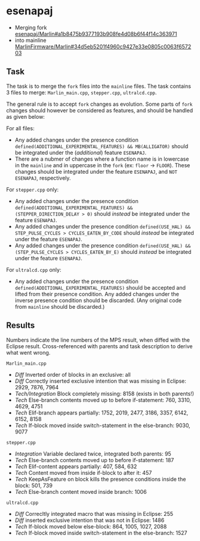# esenapaj
- Merging fork [esenapaj/Marlin#a1b8475b9377193b908fe4d08b6f44f14c363971](https://github.com/esenapaj/Marlin/commit/a1b8475b9377193b908fe4d08b6f44f14c363971)
- into mainline [MarlinFirmware/Marlin#34d5eb5201f4960c9427e33e0805c0063f657203](https://github.com/MarlinFirmware/Marlin/commit/34d5eb5201f4960c9427e33e0805c0063f657203)


## Task
The task is to merge the `fork` files into the `mainline` files.
The task contains 3 files to merge: `Marlin_main.cpp`, `stepper.cpp`, `ultralcd.cpp`.

The general rule is to accept `fork` changes as evolution.
Some parts of `fork` changes should however be considered as features, and should be handled as given below:

For all files:
* Any added changes under the presence condition `defined(ADDITIONAL_EXPERIMENTAL_FEATURES) && MB(ALLIGATOR)` should be integrated under the (_additional_) feature `ESENAPAJ`.
* There are a nubmer of changes where a function name is in lowercase in the `mainline` and in uppercase in the `fork` (ex: `floor` -> `FLOOR`). These changes should be integrated under the feature `ESENAPAJ`, and `NOT ESENAPAJ`, respectively.

For `stepper.cpp` only:
* Any added changes under the presence condition `defined(ADDITIONAL_EXPERIMENTAL_FEATURES) && (STEPPER_DIRECTION_DELAY > 0)` should _instead_ be integrated under the feature `ESENAPAJ`.
* Any added changes under the presence condition `defined(USE_HAL) && STEP_PULSE_CYCLES > CYCLES_EATEN_BY_CODE` should _instead_ be integrated under the feature `ESENAPAJ`.
* Any added changes under the presence condition `defined(USE_HAL) && (STEP_PULSE_CYCLES > CYCLES_EATEN_BY_E)` should _instead_ be integrated under the feature `ESENAPAJ`.

For `ultralcd.cpp` only:
* Any added changes under the presence condition `defined(ADDITIONAL_EXPERIMENTAL_FEATURES)` should be accepted and lifted from their presence condition.
Any added changes under the inverse presence condition should be discarded. (Any original code from `mainline` should be discarded.)


## Results
Numbers indicate the line numbers of the MPS result, when diffed with the Eclipse result.
Cross-referenced with parents and task description to derive what went wrong.

`Marlin_main.cpp`
* _Diff_ Inverted order of blocks in an exclusive: all
* _Diff_ Correctly inserted exclusive intention that was missing in Eclipse: 2929, 7876, 7964
* _Tech/Integration_ Block completely missing: 8158 (exists in both parents!)
* _Tech_ Else-branch contents moved up to before if-statement: 760, 3310, 4629, 4751
* _Tech_ Elif-branch appears partially: 1752, 2019, 2477, 3186, 3357, 6142, 6152, 8158
* _Tech_ If-block moved inside switch-statement in the else-branch: 9030, 9077

`stepper.cpp`
* _Integration_ Variable declared twice, integrated both parents: 95
* _Tech_ Else-branch contents moved up to before if-statement: 187
* _Tech_ Elif-content appears partially: 407, 584, 632
* _Tech_ Content moved from inside if-block to after it: 457
* _Tech_ KeepAsFeature on block kills the presence conditions inside the block: 501, 739
* _Tech_ Else-branch content moved inside branch: 1006

`ultralcd.cpp`
* _Diff_ Correcltly integrated macro that was missing in Eclipse: 255
* _Diff_ inserted exclusive intention that was not in Eclipse: 1486
* _Tech_ If-block moved below else-block: 864, 1005, 1027, 2088
* _Tech_ If-block moved inside switch-statement in the else-branch: 1527
